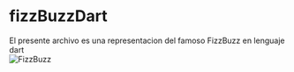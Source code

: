 # fizzBuzzDart
El presente archivo es una representacion del famoso FizzBuzz en lenguaje dart  
![FizzBuzz](https://github.com/xarcraft/fizzBuzzDart/assets/52553783/d05492f5-c088-4170-9cf6-6a7d16de974b)
